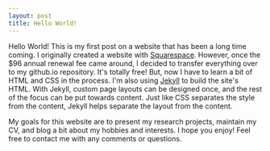 ```yaml
---
layout: post
title: Hello World!
---
```


Hello World! This is my first post on a website that has been a long time coming. I originally created a website with [Squarespace](https://www.squarespace.com). However, once the $96 annual renewal fee came around, I decided to transfer everything over to my github.io repository. It's totally free! But, now I have to learn a bit of HTML and CSS in the process. I'm also using [Jekyll](http://jekyllrb.com) to build the site's HTML. With Jekyll, custom page layouts can be designed once, and the rest of the focus can be put towards content. Just like CSS separates the style from the content, Jekyll helps separate the layout from the content.

My goals for this website are to present my research projects, maintain my CV, and blog a bit about my hobbies and interests. I hope you enjoy! Feel free to contact me with any comments or questions.